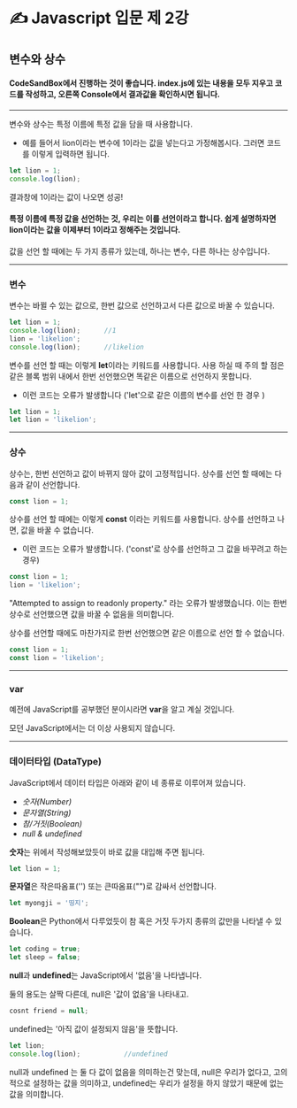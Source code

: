 &#9997; Javascript 입문 제 2강
======================

## 변수와 상수

#### CodeSandBox에서 진행하는 것이 좋습니다. index.js에 있는 내용을 모두 지우고 코드를 작성하고, 오른쪽 Console에서 결과값을 확인하시면 됩니다.
-------------------------------

변수와 상수는 특정 이름에 특정 값을 담을 때 사용합니다. 

* 예를 들어서 lion이라는 변수에 1이라는 값을 넣는다고 가정해봅시다. 그러면 코드를 이렇게 입력하면 됩니다.
```javascript
let lion = 1;
console.log(lion);
```
결과창에 1이라는 값이 나오면 성공!

#### 특정 이름에 특정 값을 선언하는 것, 우리는 이를 선언이라고 합니다. 쉽게 설명하자면 lion이라는 값을 이제부터 1이라고 정해주는 것입니다.

값을 선언 할 때에는 두 가지 종류가 있는데, 하나는 변수, 다른 하나는 상수입니다.

---------------------------

### 변수
변수는 바뀔 수 있는 값으로, 한번 값으로 선언하고서 다른 값으로 바꿀 수 있습니다.
```javascript
let lion = 1;
console.log(lion);      //1
lion = 'likelion';     
console.log(lion);      //likelion
```

변수를 선언 할 때는 이렇게 **let**이라는 키워드를 사용합니다. 사용 하실 때 주의 할 점은 같은 블록 범위 내에서 한번 선언했으면 똑같은 이름으로 선언하지 못합니다.

* 이런 코드는 오류가 발생합니다 ('let'으로 같은 이름의 변수를 선언 한 경우 )
```javascript
let lion = 1;
let lion = 'likelion';
```
-------------------------

### 상수
상수는, 한번 선언하고 값이 바뀌지 않아 값이 고정적입니다. 상수를 선언 할 때에는 다음과 같이 선언합니다.
```javascript
const lion = 1;
```
상수를 선언 할 때에는 이렇게 **const** 이라는 키워드를 사용합니다. 상수를 선언하고 나면, 값을 바꿀 수 없습니다.

* 이런 코드는 오류가 발생합니다. ('const'로 상수를 선언하고 그 값을 바꾸려고 하는 경우)
```javascript
const lion = 1;
lion = 'likelion';
```
"Attempted to assign to readonly property." 라는 오류가 발생했습니다. 이는 한번 상수로 선언했으면 값을 바꿀 수 없음을 의미합니다.

상수를 선언할 때에도 마찬가지로 한번 선언했으면 같은 이름으로 선언 할 수 없습니다.

```javascript
const lion = 1;
const lion = 'likelion';
```
---------------------------

### var
예전에 JavaScript를 공부했던 분이시라면 **var**을 알고 계실 것입니다.

모던 JavaScript에서는 더 이상 사용되지 않습니다.

---------------------

### 데이터타입 (DataType)
JavaScript에서 데이터 타입은 아래와 같이 네 종류로 이루어져 있습니다.

* *숫자(Number)*
* *문자열(String)*
* *참/거짓(Boolean)*
* *null & undefined*

**숫자**는 위에서 작성해보았듯이 바로 값을 대입해 주면 됩니다.
```javascript
let lion = 1;
```

**문자열**은 작은따옴표('') 또는 큰따옴표("")로 감싸서 선언합니다.
```javascript
let myongji = '띵지';
```

**Boolean**은 Python에서 다루었듯이 참 혹은 거짓 두가지 종류의 값만을 나타낼 수 있습니다.
```javascript
let coding = true;
let sleep = false;
```

**null**과 **undefined**는 JavaScript에서 '없음'을 나타냅니다.

둘의 용도는 살짝 다른데, null은 '값이 없음'을 나타내고.
```javascript
cosnt friend = null;
```

undefined는 '아직 값이 설정되지 않음'을 뜻합니다.
```javascript
let lion;
console.log(lion);           //undefined
```
null과 undefined 는 둘 다 값이 없음을 의미하는건 맞는데, null은 우리가 없다고, 고의적으로 설정하는 값을 의미하고, undefined는 우리가 설정을 하지 않았기 때문에 없는 값을 의미합니다.